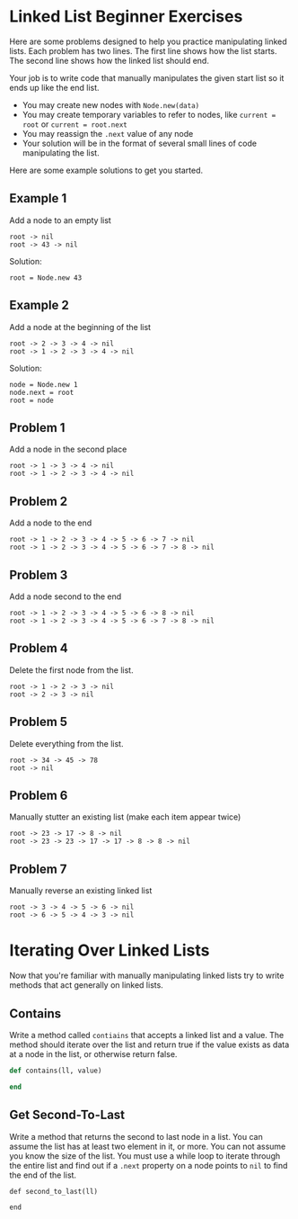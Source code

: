 # Linked List Beginner Exercises
Here are some problems designed to help you practice manipulating linked lists.
Each problem has two lines. The first line shows how the list starts. The second
line shows how the linked list should end.

Your job is to write code that manually manipulates the given start list so it
ends up like the end list.
* You may create new nodes with `Node.new(data)`
* You may create temporary variables to refer to nodes,
  like `current = root` or `current = root.next`
* You may reassign the `.next` value of any node
* Your solution will be in the format of several small lines of code
  manipulating the list.

Here are some example solutions to get you started.

## Example 1

Add a node to an empty list

```
root -> nil
root -> 43 -> nil
```

Solution:

```
root = Node.new 43
```

## Example 2

Add a node at the beginning of the list

```
root -> 2 -> 3 -> 4 -> nil
root -> 1 -> 2 -> 3 -> 4 -> nil
```

Solution:

```
node = Node.new 1
node.next = root
root = node
```

## Problem 1
Add a node in the second place
```
root -> 1 -> 3 -> 4 -> nil
root -> 1 -> 2 -> 3 -> 4 -> nil
```

## Problem 2
Add a node to the end
```
root -> 1 -> 2 -> 3 -> 4 -> 5 -> 6 -> 7 -> nil
root -> 1 -> 2 -> 3 -> 4 -> 5 -> 6 -> 7 -> 8 -> nil
```

## Problem 3
Add a node second to the end
```
root -> 1 -> 2 -> 3 -> 4 -> 5 -> 6 -> 8 -> nil
root -> 1 -> 2 -> 3 -> 4 -> 5 -> 6 -> 7 -> 8 -> nil
```

## Problem 4
Delete the first node from the list.
```
root -> 1 -> 2 -> 3 -> nil
root -> 2 -> 3 -> nil
```

## Problem 5
Delete everything from the list.
```
root -> 34 -> 45 -> 78
root -> nil
```

## Problem 6
Manually stutter an existing list (make each item appear twice)
```
root -> 23 -> 17 -> 8 -> nil
root -> 23 -> 23 -> 17 -> 17 -> 8 -> 8 -> nil
```

## Problem 7
Manually reverse an existing linked list

```
root -> 3 -> 4 -> 5 -> 6 -> nil
root -> 6 -> 5 -> 4 -> 3 -> nil
```

# Iterating Over Linked Lists
Now that you're familiar with manually manipulating linked lists try to write
methods that act generally on linked lists.

## Contains

Write a method called `contiains` that accepts a linked list and a value. The method should iterate
over the list and return true if the value exists as data at a node in the list,
or otherwise return false.

```ruby
def contains(ll, value)

end
```

## Get Second-To-Last
Write a method that returns the second to last node in a list. You can assume
the list has at least two element in it, or more. You can not assume you know
the size of the list. You must use a while loop to iterate through the entire
list and find out if a `.next` property on a node points to `nil` to find the end
of the list.

```
def second_to_last(ll)

end
```
